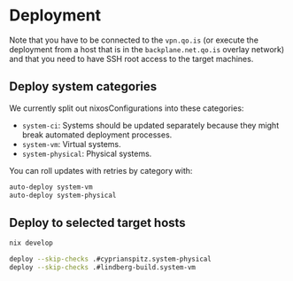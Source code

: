 # Deployment

Note that you have to be connected to the `vpn.qo.is`
(or execute the deployment from a host that is in the `backplane.net.qo.is` overlay network)
and that you need to have SSH root access to the target machines.

## Deploy system categories

We currently split out nixosConfigurations into these categories:

- `system-ci`: Systems should be updated separately because they might break automated deployment processes.
- `system-vm`: Virtual systems.
- `system-physical`: Physical systems.

You can roll updates with retries by category with:

```bash
auto-deploy system-vm
auto-deploy system-physical
```

## Deploy to selected target hosts

```bash
nix develop

deploy --skip-checks .#cyprianspitz.system-physical
deploy --skip-checks .#lindberg-build.system-vm
```
